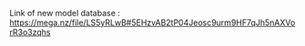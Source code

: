 Link of new model database : https://mega.nz/file/LS5yRLwB#5EHzvAB2tP04Jeosc9urm9HF7qJh5nAXVorR3o3zqhs
